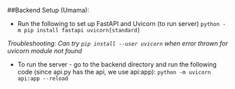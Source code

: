##Backend Setup (Umama):

- Run the following to set up FastAPI and Uvicorn (to run server)
`python -m pip install fastapi uvicorn[standard]`

*Troubleshooting: Can try `pip install --user uvicorn` when error thrown for uvicorn module not found*

- To run the server - go to the backend directory and run the following code (since api.py has the api, we use api:app):
`python -m uvicorn api:app --reload`

